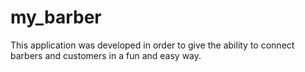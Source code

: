 # my_barber

This application was developed in order to give the ability to connect barbers and customers in a fun and easy way.
